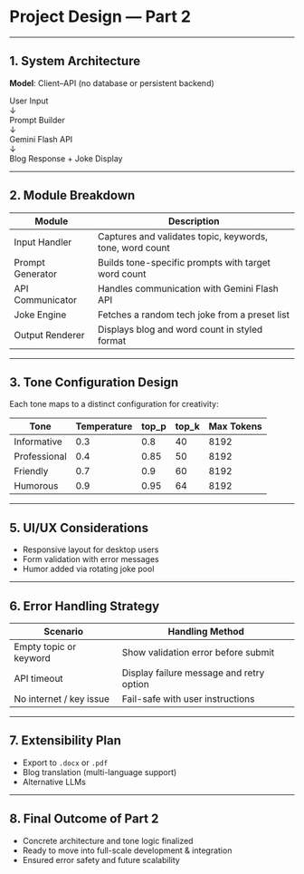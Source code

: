 # Project Design — Part 2

---

## 1. System Architecture

**Model**: Client–API (no database or persistent backend)

User Input<br>
↓<br>
Prompt Builder<br>
↓<br>
Gemini Flash API<br>
↓<br>
Blog Response + Joke Display<br>

---

## 2. Module Breakdown

| Module                | Description                                              |
|------------------------|----------------------------------------------------------|
| Input Handler          | Captures and validates topic, keywords, tone, word count |
| Prompt Generator       | Builds tone-specific prompts with target word count      |
| API Communicator       | Handles communication with Gemini Flash API             |
| Joke Engine            | Fetches a random tech joke from a preset list            |
| Output Renderer        | Displays blog and word count in styled format            |

---

## 3. Tone Configuration Design

Each tone maps to a distinct configuration for creativity:

| Tone         | Temperature | top_p | top_k | Max Tokens |
|--------------|-------------|-------|-------|------------|
| Informative  | 0.3         | 0.8   | 40    | 8192       |
| Professional | 0.4         | 0.85  | 50    | 8192       |
| Friendly     | 0.7         | 0.9   | 60    | 8192       |
| Humorous     | 0.9         | 0.95  | 64    | 8192       |

---

## 5. UI/UX Considerations

- Responsive layout for desktop users
- Form validation with error messages
- Humor added via rotating joke pool

---

## 6. Error Handling Strategy

| Scenario                  | Handling Method                              |
|---------------------------|-----------------------------------------------|
| Empty topic or keyword    | Show validation error before submit           |
| API timeout               | Display failure message and retry option      |
| No internet / key issue   | Fail-safe with user instructions              |

---

## 7. Extensibility Plan

- Export to `.docx` or `.pdf`
- Blog translation (multi-language support)
- Alternative LLMs

---

## 8. Final Outcome of Part 2

- Concrete architecture and tone logic finalized
- Ready to move into full-scale development & integration
- Ensured error safety and future scalability

